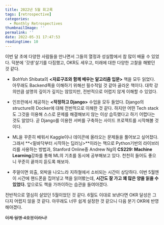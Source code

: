```yaml
---
title: 2022년 5월 회고록
tags: [retrospective]
categories:
  - Monthly Retrospectives
thumbnailImage: ''
permalink: ''
date: 2022-05-31 17:47:53
readingtime: 10
---
```


이번 달 초에 다양한 사람들을 만나면서 그들의 열정과 성실함에서 참 많이 배울 수 있었다.
덕분에 '갓생'살기를 다짐했고, OKR도 세우고, 미래에 대한 다양한 고찰을 해봤던 것 같다.

- BohYoh Shibata의 **&lt;자료구조와 함께 배우는 알고리즘 입문&gt;** 책을 모두 읽었다. 아무래도 Backend쪽을 이해하기 위해선 필수적일 것 같아 골라온 책이다.
  대학 강의만큼 설명의 깊이가 깊지는 않았지만, 전반적으로 어렵지 않게 이해할 수 있었다.

- 인프런에서 제공하는 **&lt;작정하고 Django&gt;** 수업을 모두 들었다. Django의 structure와 Docker에 대해 전반적으로 이해한 것 같다.
  하지만 어떤 Tech stack도 그것을 이용해 스스로 문제를 해결해보지 않는 이상 습득했다고 하기 어렵다는 것도 알았다.
  곧 Django를 이용한 서버를 구축하는 사이드 프로젝트를 시작해볼 것이다.

- ML을 꾸준히 배워서 Kaggle이나 데이콘에 올라오는 문제들을 풀어보고 싶어졌다.
  그래서 **&lt;밑바닥부터 시작하는 딥러닝&gt;**이라는 책으로 Python기반의 라이브러리를 사용하는 방법과, Stanford Online중 Andrew Ng의 **CS229: Machine Learning**강좌를 통해 ML의 기초를 동시에 공부해보고 있다. 천천히 들어도 좋으니 꾸준히 끝까지 듣도록 해보자.

- 주말이면 외출, 외박을 나오느라 지하철에서 소비되는 시간이 상당하다. 이번 5월엔 이 시간에 핸드폰을 집어넣고 책을 읽어봤는데, **시간도 잘 가고 꽤 많은 양을 읽을 수 있었다.** 앞으로도 책을 가까이하는 습관을 들여야겠다.

전반적으로 열심히 살았던 5월이었던 것 같다.
6월도 이대로 보낸다면 OKR 달성은 그다지 어렵지 않을 것 같다. 아무래도 너무 쉽게 설정한 것 같으니 다음 분기 OKR에 반영해야겠다.

~~이제 일병 4호봉이라니!~~
